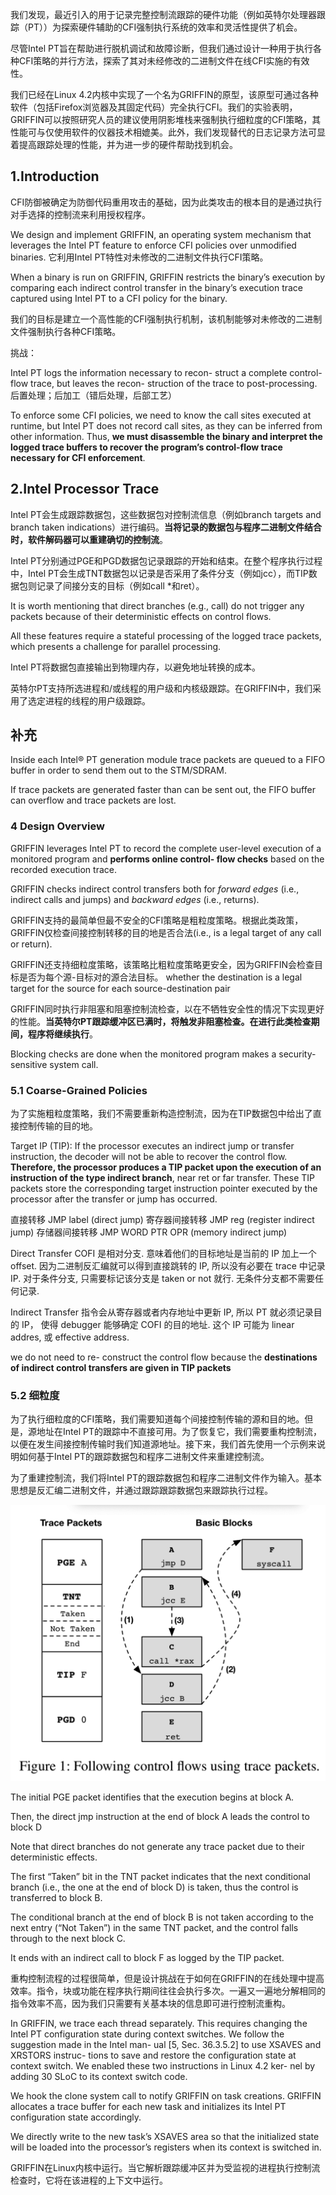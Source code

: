 我们发现，最近引入的用于记录完整控制流跟踪的硬件功能（例如英特尔处理器跟踪（PT））为探索硬件辅助的CFI强制执行系统的效率和灵活性提供了机会。

尽管Intel PT旨在帮助进行脱机调试和故障诊断，但我们通过设计一种用于执行各种CFI策略的并行方法，探索了其对未经修改的二进制文件在线CFI实施的有效性。

我们已经在Linux 4.2内核中实现了一个名为GRIFFIN的原型，该原型可通过各种软件（包括Firefox浏览器及其固定代码）完全执行CFI。我们的实验表明，GRIFFIN可以按照研究人员的建议使用阴影堆栈来强制执行细粒度的CFI策略，其性能可与仅使用软件的仪器技术相媲美。此外，我们发现替代的日志记录方法可显着提高跟踪处理的性能，并为进一步的硬件帮助找到机会。



## 1.Introduction

CFI防御被确定为防御代码重用攻击的基础，因为此类攻击的根本目的是通过执行对手选择的控制流来利用授权程序。

We design and implement GRIFFIN, an operating system mechanism that leverages the Intel PT feature to enforce CFI policies over unmodified binaries. 它利用Intel PT特性对未修改的二进制文件执行CFI策略。

When a binary is run on GRIFFIN, GRIFFIN restricts the binary’s execution by comparing each indirect control transfer in the binary’s execution trace captured using Intel PT to a CFI policy for the binary. 

我们的目标是建立一个高性能的CFI强制执行机制，该机制能够对未修改的二进制文件强制执行各种CFI策略。



挑战：

Intel PT logs the information necessary to recon- struct a complete control-flow trace, but leaves the recon- struction of the trace to post-processing. 后置处理；后加工（错后处理，后部工艺）

To enforce some CFI policies, we need to know the call sites executed at runtime, but Intel PT does not record call sites, as they can be inferred from other information. Thus, **we must disassemble the binary and interpret the logged trace buffers to recover the program’s control-flow trace necessary for CFI enforcement**. 

## 2.Intel Processor Trace

Intel PT会生成跟踪数据包，这些数据包对控制流信息（例如branch targets and branch taken indications）进行编码。**当将记录的数据包与程序二进制文件结合时，软件解码器可以重建确切的控制流**。



Intel PT分别通过PGE和PGD数据包记录跟踪的开始和结束。在整个程序执行过程中，Intel PT会生成TNT数据包以记录是否采用了条件分支（例如jcc），而TIP数据包则记录了间接分支的目标（例如call *和ret）。

It is worth mentioning that direct branches (e.g., call) do not trigger any packets because of their deterministic effects on control flows.

All these features require a stateful processing of the logged trace packets, which presents a challenge for parallel processing.



Intel PT将数据包直接输出到物理内存，以避免地址转换的成本。

英特尔PT支持所选进程和/或线程的用户级和内核级跟踪。在GRIFFIN中，我们采用了选定进程的线程的用户级跟踪。



## 补充

Inside each Intel® PT generation module trace packets are queued to a FIFO buffer in order to send them out to the STM/SDRAM.

If trace packets are generated faster than can be sent out, the FIFO buffer can overflow and trace packets are lost.



### 4  Design Overview

GRIFFIN leverages Intel PT to record the complete user-level execution of a monitored program and **performs online control- flow checks** based on the recorded execution trace. 

GRIFFIN checks indirect control transfers both for *forward edges* (i.e., indirect calls and jumps) and *backward edges* (i.e., returns).



GRIFFIN支持的最简单但最不安全的CFI策略是粗粒度策略。根据此类政策，GRIFFIN仅检查间接控制转移的目的地是否合法(i.e., is a legal target of any call or return).

GRIFFIN还支持细粒度策略，该策略比粗粒度策略更安全，因为GRIFFIN会检查目标是否为每个源-目标对的源合法目标。 whether the destination is a legal target for the source for each source-destination pair

GRIFFIN同时执行非阻塞和阻塞控制流检查，以在不牺牲安全性的情况下实现更好的性能。**当英特尔PT跟踪缓冲区已满时，将触发非阻塞检查。在进行此类检查期间，程序将继续执行**。

Blocking checks are done when the monitored program makes a security-sensitive system call.



### 5.1 Coarse-Grained Policies

为了实施粗粒度策略，我们不需要重新构造控制流，因为在TIP数据包中给出了直接控制传输的目的地。

Target IP (TIP): If the processor executes an indirect jump or transfer instruction, the decoder will not be able to recover the control flow. **Therefore, the processor produces a TIP packet upon the execution of an instruction of the type indirect branch**, near ret or far transfer. These TIP packets store the corresponding target instruction pointer executed by the processor after the transfer or jump has occurred.

直接转移 JMP label (direct jump)
寄存器间接转移 JMP reg (register indirect jump)
存储器间接转移 JMP WORD PTR OPR (memory indirect jump)

Direct Transfer COFI 是相对分支. 意味着他们的目标地址是当前的 IP 加上一个 offset. 因为二进制反汇编就可以得到直接跳转的 IP, 所以没有必要在 trace 中记录 IP. 对于条件分支, 只需要标记该分支是 taken or not 就行. 无条件分支都不需要任何记录.

Indirect Transfer 指令会从寄存器或者内存地址中更新 IP, 所以 PT 就必须记录目的 IP， 使得 debugger 能够确定 COFI 的目的地址. 这个 IP 可能为 linear addres, 或 effective address.



we do not need to re- construct the control flow because the **destinations of indirect control transfers are given in TIP packets**



### 5.2 细粒度

为了执行细粒度的CFI策略，我们需要知道每个间接控制传输的源和目的地。但是，源地址在Intel PT的跟踪中不直接可用。为了恢复它，我们需要重构控制流，以便在发生间接控制传输时我们知道源地址。接下来，我们首先使用一个示例来说明如何基于Intel PT的跟踪数据包和程序二进制文件来重建控制流。



为了重建控制流，我们将Intel PT的跟踪数据包和程序二进制文件作为输入。基本思想是反汇编二进制文件，并通过跟踪跟踪数据包来跟踪执行过程。

![1001.png](./images/flow.png)

The initial PGE packet identifies that the execution begins at block A. 

Then, the direct jmp instruction at the end of block A leads the control to block D

Note that direct branches do not generate any trace packet due to their deterministic effects. 

The first “Taken” bit in the TNT packet indicates that the next conditional branch (i.e., the one at the end of block D) is taken, thus the control is transferred to block B.

The conditional branch at the end of block B is not taken according to the next entry (“Not Taken”) in the same TNT packet, and the control falls through to the next block C.

It ends with an indirect call to block F as logged by the TIP packet. 



重构控制流程的过程很简单，但是设计挑战在于如何在GRIFFIN的在线处理中提高效率。指令，块或功能在程序执行期间往往会执行多次。一遍又一遍地分解相同的指令效率不高，因为我们只需要有关基本块的信息即可进行控制流重构。







In GRIFFIN, we trace each thread separately. This requires changing the Intel PT configuration state during context switches. We follow the suggestion made in the Intel man- ual [5, Sec. 36.3.5.2] to use XSAVES and XRSTORS instruc- tions to save and restore the configuration state at context switch. We enabled these two instructions in Linux 4.2 ker- nel by adding 30 SLoC to its context switch code.





 We hook the clone system call to notify GRIFFIN on task creations. GRIFFIN allocates a trace buffer for each new task and initializes its Intel PT configuration state accordingly. 

We directly write to the new task’s XSAVES area so that the initialized state will be loaded into the processor’s registers when its context is switched in.









GRIFFIN在Linux内核中运行。当它解析跟踪缓冲区并为受监视的进程执行控制流检查时，它将在该进程的上下文中运行。

